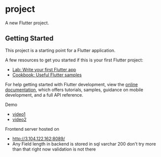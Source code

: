 # project

A new Flutter project.

## Getting Started

This project is a starting point for a Flutter application.

A few resources to get you started if this is your first Flutter project:

- [Lab: Write your first Flutter app](https://docs.flutter.dev/get-started/codelab)
- [Cookbook: Useful Flutter samples](https://docs.flutter.dev/cookbook)

For help getting started with Flutter development, view the
[online documentation](https://docs.flutter.dev/), which offers tutorials,
samples, guidance on mobile development, and a full API reference.

Demo
- [video1](https://drive.google.com/file/d/1jT08xjd2ksKMGm9-tFHzDXIxb04fKbe2/view?usp=drive_link)
- [video2](https://drive.google.com/file/d/1j2nq7bJ8yc7rJKaZDFzdNT2iduM_yGd2/view?usp=drive_link)

Frontend server hosted on
- http://3.104.122.162:8089/
- Any Field length in backend is stored in sql varchar 200 don't try more than that right now validation is not there